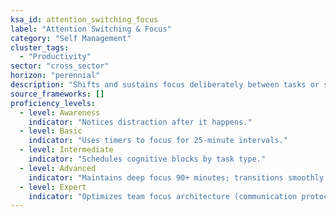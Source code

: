 ```yaml
---
ksa_id: attention_switching_focus
label: "Attention Switching & Focus"
category: "Self Management"
cluster_tags:
  - "Productivity"
sector: "cross_sector"
horizon: "perennial"
description: "Shifts and sustains focus deliberately between tasks or stimuli."
source_frameworks: []
proficiency_levels:
  - level: Awareness
    indicator: "Notices distraction after it happens."
  - level: Basic
    indicator: "Uses timers to focus for 25‑minute intervals."
  - level: Intermediate
    indicator: "Schedules cognitive blocks by task type."
  - level: Advanced
    indicator: "Maintains deep focus 90+ minutes; transitions smoothly."
  - level: Expert
    indicator: "Optimizes team focus architecture (communication protocols, no‑meeting zones)."
---
```


